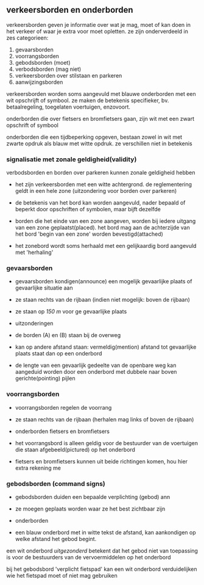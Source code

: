 ## verkeersborden en onderborden

verkeersborden geven je informatie over wat je mag, moet of kan doen
in het verkeer of waar je extra voor moet opletten. ze zijn onderverdeeld in zes categorieen:

1. gevaarsborden
2. voorrangsborden
3. gebodsborden (moet)
4. verbodsborden (mag niet)
5. verkeersborden over stilstaan en parkeren
6. aanwijzingsborden

verkeersborden worden soms aangevuld met blauwe onderborden met een wit opschrijft of symbool.
 ze maken de betekenis specifieker, bv. betaalregeling, toegelaten voertuigen, enzovoort.

onderborden die over fietsers en bromfietsers gaan, zijn wit met een zwart opschrift of symbool

onderborden die een tijdbeperking opgeven, bestaan zowel in wit met zwarte opdruk als blauw met witte opdruk.
 ze verschillen niet in betekenis

### signalisatie met zonale geldigheid(validity)

verbodsborden en borden over parkeren kunnen zonale geldigheid hebben

- het zijn verkeersborden met een witte achtergrond. de reglementering geldt in een hele zone (uitzondering voor borden over parkeren)

- de betekenis van het bord kan worden aangevuld, nader bepaald of beperkt door opschriften of symbolen, maar bijft dezelfde

- borden die het einde van een zone aangeven, worden bij iedere uitgang van een zone geplaatst(placed).
 het bord mag aan de achterzijde van het bord 'begin van een zone' worden bevestigd(attached)

- het zonebord wordt soms herhaald met een gelijkaardig bord aangevuld met 'herhaling'

### gevaarsborden

- gevaarsborden kondigen(announce) een mogelijk gevaarlijke plaats of gevaarlijke situatie aan

- ze staan rechts van de rijbaan (indien niet mogelijk: boven de rijbaan)

- ze staan op *150 m* voor ge gevaarlijke plaats

* uitzonderingen

- de borden (A) en (B) staan bij de overweg

- kan op andere afstand staan: vermeldig(mention) afstand tot gevaarlijke plaats staat dan op een onderbord

- de lengte van een gevaarlijk gedeelte van de openbare weg kan aangeduid worden door een onderbord met dubbele naar boven gerichte(pointing) pijlen

### voorrangsborden

- voorrangsborden regelen de voorrang

- ze staan rechts van de rijbaan (herhalen mag links of boven de rijbaan)

* onderborden fietsers en bromfietsers

- het voorrangsbord is alleen geldig voor de bestuurder van de voertuigen die staan afgebeeld(pictured) op het onderbord

- fietsers en bromfietsers kunnen uit beide richtingen komen, hou hier extra rekening me

### gebodsborden (command signs)

- gebodsborden duiden een bepaalde verplichting (gebod) ann

- ze moegen geplaats worden waar ze het best zichtbaar zijn

* onderborden

- een blauw onderbord met in witte tekst de afstand, kan aankondigen op welke afstand het gebod begint.

een wit onderbord *uitgezonderd* betekent dat het gebod niet van toepassing is voor de bestuurders van de vervoermiddelen op het onderbord

bij het gebodsbord 'verplicht fietspad' kan een wit onderbord verduidelijken wie het fietspad moet of niet mag gebruiken

